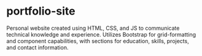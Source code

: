 # portfolio-site
 Personal website created using HTML, CSS, and JS to communicate technical knowledge and experience.
 Utilizes Bootstrap for grid-formatting and component capabilities, with sections for education, skills, projects, and contact information.
